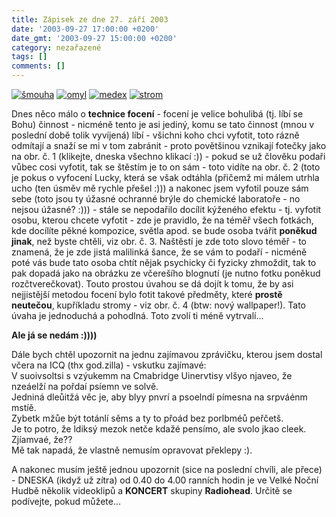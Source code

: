 ```yaml
---
title: Zápisek ze dne 27. září 2003
date: '2003-09-27 17:00:00 +0200'
date_gmt: '2003-09-27 15:00:00 +0200'
category: nezařazené
tags: []
comments: []
---
```

<p>
<div >  <a href="/assets/migrated/old-images/smouha.jpg"><img alt="šmouha" src="/assets/migrated/old-images/smouha.jpg"></a>  <a href="/assets/migrated/old-images/omyl.jpg"><img alt="omyl" src="/assets/migrated/old-images/omyl.jpg"></a>  <a href="/assets/migrated/old-images/medex.jpg"><img alt="medex" src="/assets/migrated/old-images/medex.jpg"></a>  <a href="wallpaper.php"><img alt="strom" src="/assets/migrated/old-images/strom.jpg"></a>  </div>
<p>Dnes něco málo o <strong>technice focení</strong> - focení je velice bohulibá (tj. líbí se Bohu) činnost - nicméně tento je asi jediný,  komu se tato činnost (mnou v poslední době tolik vyvíjená) líbí - všichni koho chci vyfotit,  toto rázně odmítají a snaží se mi v tom zabránit - proto povětšinou vznikají fotečky  jako na obr. č. 1 (klikejte, dneska všechno klikací :)) - pokud se už člověku  podaři vůbec cosi vyfotit, tak se štěstím je to on sám - toto vidíte na obr. č. 2 (toto je pokus  o vyfocení Lucky, která se však odtáhla (přičemž mi málem utrhla ucho (ten úsměv mě rychle přešel :)))  a nakonec jsem vyfotil pouze sám sebe (toto jsou ty úžasné ochranné brýle do chemické laboratoře -  no nejsou úžasné? :))) - stále se nepodařilo docílit kýženého efektu - tj. vyfotit osobu, kterou chcete  vyfotit - zde je pravidlo, že na téměř všech fotkách, kde docílíte pěkné kompozice, světla apod. se bude  osoba tvářit <strong>poněkud jinak</strong>, než byste chtěli, viz obr. č. 3. Naštěstí je zde toto slovo téměř -  to znamená, že je zde jistá malilinká šance, že se vám to podaří - nicméně poté vás bude tato osoba chtít  nějak psychicky či fyzicky zhmoždit, tak to pak dopadá jako na obrázku ze včerešího blognutí (je nutno  fotku poněkud rozčtverečkovat). Touto prostou úvahou se dá dojít k tomu, že by asi nejjistější metodou  focení bylo fotit takové předměty, které <strong>prostě neutečou</strong>, kupříkladu stromy - viz obr. č. 4 (btw: nový wallpaper!).  Tato úvaha je jednoduchá a pohodlná. Toto zvolí ti méně vytrvalí...</p>
<p><strong>Ale já se nedám :))))</strong></p>
<p>Dále bych chtěl upozornit na jednu zajímavou zprávičku, kterou jsem dostal včera na ICQ (thx god.zilla) -  vskutku zajímavé:<br>  V suoivsoltsi s vzýukemm na Cmabridge Uinervtisy vlšyo njaveo, že nzeáelží  na pořdaí psíemn ve solvě.<br>    Jedniná dleůitžá věc je, aby blyy pnvrí a psoelndí pímesna na srpváénm  mstíě.<br>    Zybetk mžůe být totánlí sěms a ty to přoád bez porlbméů peřčetš.<br>    Je to potro, že ldiksý mezok netče kdažé pensímo, ale svolo jkao cleek.<br>  Zjíamvaé, že??<br>  Mě tak napadá, že vlastně nemusím opravovat překlepy :).</p>
<p>A nakonec musím ještě jednou upozornit (sice na poslední chvíli, ale přece) - DNESKA (ikdyž už zítra)  od 0.40 do 4.00 ranních hodin je ve Velké Noční Hudbě několik videoklipů a <strong>KONCERT</strong> skupiny <strong>Radiohead</strong>.  Určitě se podívejte, pokud můžete...</p>
